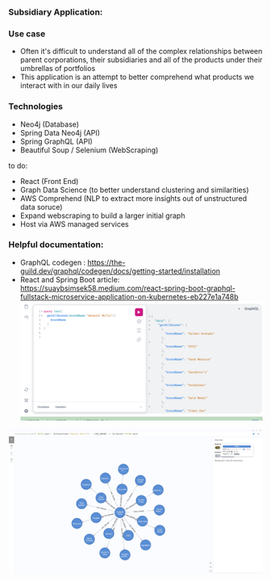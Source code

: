 ### Subsidiary Application:

### Use case

* Often it's difficult to understand all of the complex relationships between parent corporations, their subsidiaries and all of the products under their umbrellas of portfolios
* This application is an attempt to better comprehend what products we interact with in our daily lives


### Technologies

* Neo4j (Database)
* Spring Data Neo4j (API)
* Spring GraphQL (API)
* Beautiful Soup / Selenium (WebScraping)

to do: 

* React (Front End)
* Graph Data Science (to better understand clustering and similarities)
* AWS Comprehend (NLP to extract more insights out of unstructured data soruce)
* Expand webscraping to build a larger initial graph
* Host via AWS managed services

### Helpful documentation:


* GraphQL codegen : https://the-guild.dev/graphql/codegen/docs/getting-started/installation
* React and Spring Boot article: https://suaybsimsek58.medium.com/react-spring-boot-graphql-fullstack-microservice-application-on-kubernetes-eb227e1a748b
![](src/main/resources/static/git_images/graphql.png)

![](src/main/resources/static/git_images/neo4j.png)